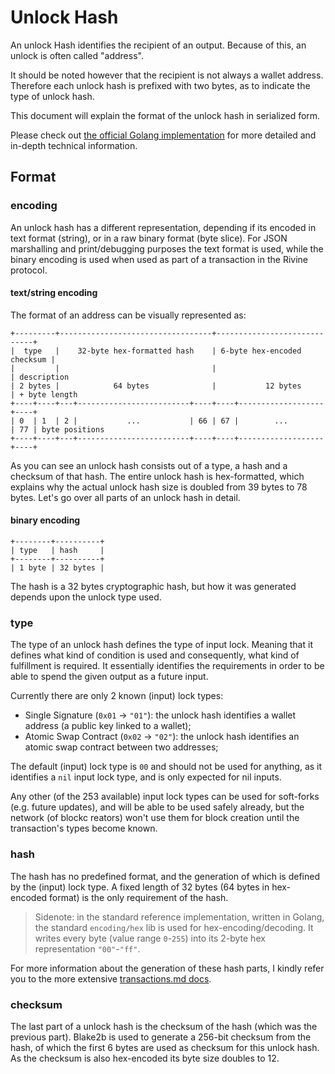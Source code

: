 # Unlock Hash

An unlock Hash identifies the recipient of an output.
Because of this, an unlock is often called "address".

It should be noted however that the recipient is not always a wallet address.
Therefore each unlock hash is prefixed with two bytes,
as to indicate the type of unlock hash.

This document will explain the format of the unlock hash in serialized form.

Please check out [the official Golang implementation](/types/unlockhash.go) for
more detailed and in-depth technical information.

## Format

### encoding

An unlock hash has a different representation, depending if its encoded in text format (string),
or in a raw binary format (byte slice). For JSON marshalling and print/debugging purposes the text format is used,
while the binary encoding is used when used as part of a transaction in the Rivine protocol.


#### text/string encoding

The format of an address can be visually represented as:

```
+---------+----------------------------------+-----------------------------+
|  type   |    32-byte hex-formatted hash    | 6-byte hex-encoded checksum |
|         |                                  |                             | description
| 2 bytes |            64 bytes              |           12 bytes          | + byte length
+----+----+---+-------------------------+----+----+-------------------+----+
| 0  | 1  | 2 |           ...           | 66 | 67 |        ...        | 77 | byte positions
+----+----+---+-------------------------+----+----+-------------------+----+
```

As you can see an unlock hash consists out of a type, a hash and a checksum of that hash.
The entire unlock hash is hex-formatted, which explains why the actual unlock hash size
is doubled from 39 bytes to 78 bytes. Let's go over all parts of an unlock hash in detail.

#### binary encoding

```
+--------+----------+
| type   | hash     |
+--------+----------+
| 1 byte | 32 bytes |
```

The hash is a 32 bytes cryptographic hash,
but how it was generated depends upon the unlock type used.

### type

The type of an unlock hash defines the type of input lock.
Meaning that it defines what kind of condition is used and consequently,
what kind of fulfillment is required. It essentially identifies the requirements
in order to be able to spend the given output as a future input.

Currently there are only 2 known (input) lock types:

+ Single Signature (`0x01` -> `"01"`): the unlock hash identifies a wallet address (a public key linked to a wallet);
+ Atomic Swap Contract (`0x02` -> `"02"`): the unlock hash identifies an atomic swap contract between two addresses;

The default (input) lock type is `00` and should not be used for anything,
as it identifies a `nil` input lock type, and is only expected for nil inputs.

Any other (of the 253 available) input lock types can be used for soft-forks (e.g. future updates),
and will be able to be used safely already, but the network (of blockc reators)
won't use them for block creation until the transaction's types become known.

### hash

The hash has no predefined format, and the generation of which is defined by the (input) lock type.
A fixed length of 32 bytes (64 bytes in hex-encoded format) is the only requirement of the hash.

> Sidenote: in the standard reference implementation, written in Golang,
> the standard  `encoding/hex` lib is used for hex-encoding/decoding.
> It writes every byte (value range `0`-`255`) into
> its 2-byte hex representation `"00"`-`"ff"`.

For more information about the generation of these hash parts,
I kindly refer you to the more extensive [transactions.md docs](transaction.md#unlock-hashs-hash).

### checksum

The last part of a unlock hash is the checksum of the hash (which was the previous part).
Blake2b is used to generate a 256-bit checksum from the hash, of which the first 6 bytes are used
as checksum for this unlock hash. As the checksum is also hex-encoded its byte size doubles to 12.
